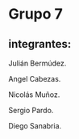 # Grupo 7

## integrantes:

Julián Bermúdez.

Angel Cabezas.

Nicolás Muñoz.

Sergio Pardo.

Diego Sanabria.
